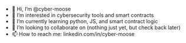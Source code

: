 - 👋 Hi, I’m @cyber-moose
- 👀 I’m interested in cybersecurity tools and smart contracts
- 🌱 I’m currently learning python, JS, and smart contract logic
- 💞️ I’m looking to collaborate on (nothing just yet, but check back later)
- 📫 How to reach me: linkedin.com/in/cyber-moose

<!---
cyber-moose/cyber-moose is a ✨ special ✨ repository because its `README.md` (this file) appears on your GitHub profile.
You can click the Preview link to take a look at your changes.
--->
